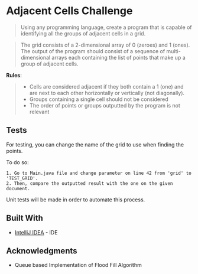 # Adjacent Cells Challenge	

> Using any programming language, create a program that is capable of identifying all the groups of adjacent cells in a grid.

> The grid consists of a 2-dimensional array of 0 (zeroes) and 1 (ones). The output of the program should consist of a sequence of multi-dimensional arrays each containing the list of points that make up a group of adjacent cells.

**Rules**:
> * Cells are considered adjacent if they both contain a 1 (one) and are next to each other horizontally or vertically (not diagonally).
> * Groups containing a single cell should not be considered
> * The order of points or groups outputted by the program is not relevant

## Tests

For testing, you can change the name of the grid to use when finding the points.

To do so: 

    1. Go to Main.java file and change parameter on line 42 from 'grid' to 'TEST_GRID'.
    2. Then, compare the outputted result with the one on the given document.

Unit tests will be made in order to automate this process.

## Built With

* [IntelliJ IDEA](https://www.jetbrains.com/idea/) - IDE

## Acknowledgments

* Queue based Implementation of Flood Fill Algorithm
